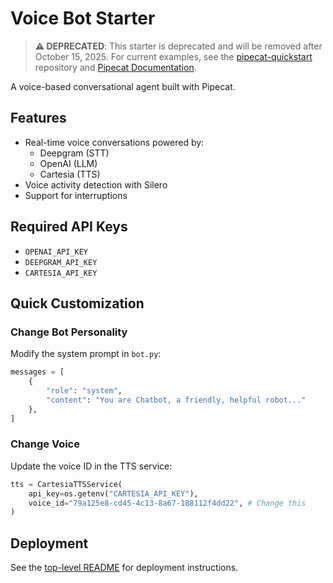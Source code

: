 # Voice Bot Starter

> **⚠️ DEPRECATED**: This starter is deprecated and will be removed after October 15, 2025. For current examples, see the [pipecat-quickstart](https://github.com/pipecat-ai/pipecat-quickstart) repository and [Pipecat Documentation](https://docs.pipecat.ai).

A voice-based conversational agent built with Pipecat.

## Features

- Real-time voice conversations powered by:
  - Deepgram (STT)
  - OpenAI (LLM)
  - Cartesia (TTS)
- Voice activity detection with Silero
- Support for interruptions

## Required API Keys

- `OPENAI_API_KEY`
- `DEEPGRAM_API_KEY`
- `CARTESIA_API_KEY`

## Quick Customization

### Change Bot Personality

Modify the system prompt in `bot.py`:

```python
messages = [
    {
        "role": "system",
        "content": "You are Chatbot, a friendly, helpful robot..."
    },
]
```

### Change Voice

Update the voice ID in the TTS service:

```python
tts = CartesiaTTSService(
    api_key=os.getenv("CARTESIA_API_KEY"),
    voice_id="79a125e8-cd45-4c13-8a67-188112f4dd22", # Change this
)
```

## Deployment

See the [top-level README](../README.md) for deployment instructions.

